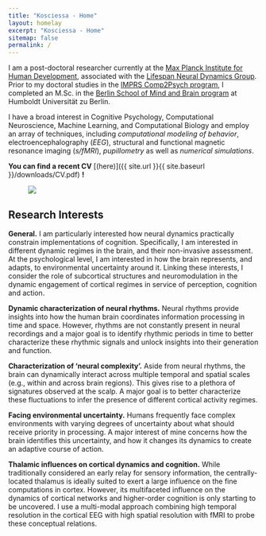 ```yaml
---
title: "Kosciessa - Home"
layout: homelay
excerpt: "Kosciessa - Home"
sitemap: false
permalink: /
---
```


I am a post-doctoral researcher currently at the [Max Planck Institute for Human Development](https://www.mpib-berlin.mpg.de/en), associated with the [Lifespan Neural Dynamics Group](https://www.mps-ucl-centre.mpg.de/en/about-the-centre/research-groups/lifespan-neural-dynamics-group). Prior to my doctoral studies in the [IMPRS Comp2Psych program](https://www.mps-ucl-centre.mpg.de/comp2psych), I completed an M.Sc. in the [Berlin School of Mind and Brain program](http://www.mind-and-brain.de/home/) at Humboldt Universität zu Berlin. 

I have a broad interest in Cognitive Psychology, Computational Neuroscience, Machine Learning, and Computational Biology and employ an array of techniques, including *computational modeling of behavior*, electroencephalography (*EEG*), structural and functional magnetic resonance imaging (*s/fMRI*), *pupillometry* as well as *numerical simulations*.

 **You can find a recent CV** [(here)]({{ site.url }}{{ site.baseurl }}/downloads/CV.pdf) **!**

<figure class="img-responsive">
  <img src="{{ site.url }}{{ site.baseurl }}/images/rhythm.jpeg">
</figure>

<h2>Research Interests</h2>

**General.** I am particularly interested how neural dynamics practically constrain implementations of cognition. Specifically, I am interested in different dynamic regimes in the brain, and their non-invasive assessment. At the psychological level, I am interested in how the brain represents, and adapts, to environmental uncertainty around it. Linking these interests, I consider the role of subcortical structures and neuromodulation in the dynamic engagement of cortical regimes in service of perception, cognition and action.

**Dynamic characterization of neural rhythms.** Neural rhythms provide insights into how the human brain coordinates information processing in time and space. However, rhythms are not constantly present in neural recordings and a major goal is to identify rhythmic periods in time to better characterize these rhythmic signals and unlock insights into their generation and function.

**Characterization of ‘neural complexity’.** Aside from neural rhythms, the brain can dynamically interact across multiple temporal and spatial scales (e.g., within and across brain regions). This gives rise to a plethora of signatures observed at the scalp. A major goal is to better characterize these fluctuations to infer the presence of different cortical activity regimes.

**Facing environmental uncertainty.** Humans frequently face complex environments with varying degrees of uncertainty about what should receive priority in processing. A major interest of mine concerns how the brain identifies this uncertainty, and how it changes its dynamics to create an adaptive course of action.

**Thalamic influences on cortical dynamics and cognition.** While traditionally considered an early relay for sensory information, the centrally-located thalamus is ideally suited to exert a large influence on the fine computations in cortex. However, its multifaceted influence on the dynamics of cortical networks and higher-order cognition is only starting to be uncovered. I use a multi-modal approach combining high temporal resolution in the cortical EEG with high spatial resolution with fMRI to probe these conceptual relations.

